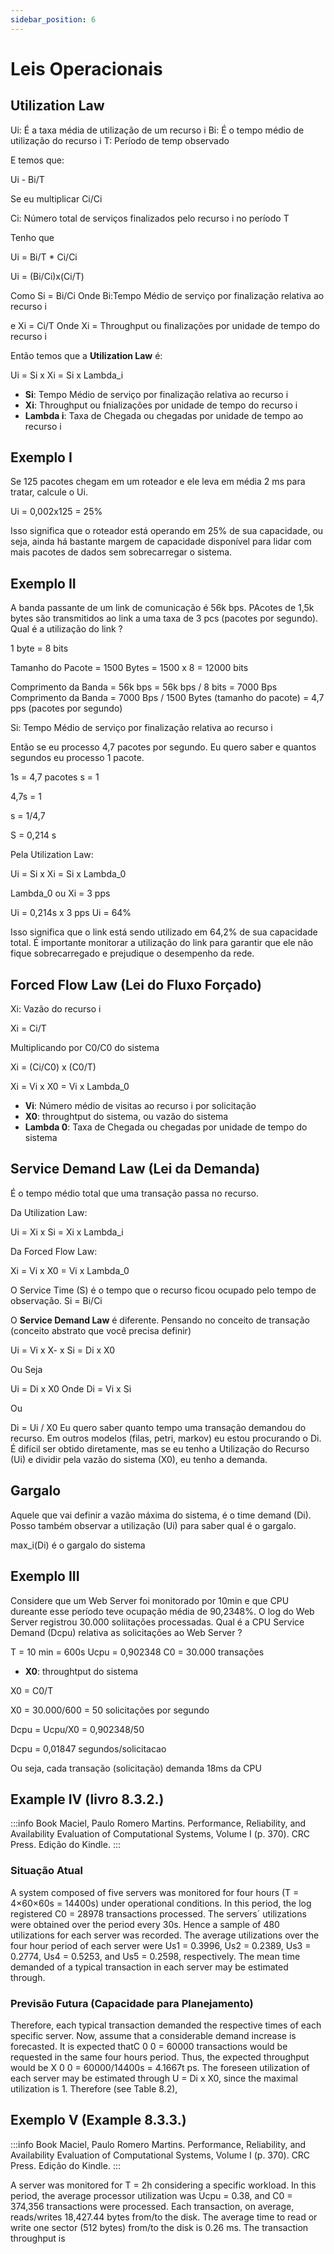 ```yaml
---
sidebar_position: 6
---
```


# Leis Operacionais

## Utilization Law

Ui: É a taxa média de utilização de um recurso i
Bi: É o tempo médio de utilização do recurso i
T: Período de temp observado

E temos que:

Ui - Bi/T

Se eu multiplicar Ci/Ci

Ci: Número total de serviços finalizados pelo recurso i no período T

Tenho que 

Ui = Bi/T * Ci/Ci

Ui = (Bi/Ci)x(Ci/T)

Como Si = Bi/Ci
Onde Bi:Tempo Médio de serviço por finalização relativa ao recurso i

e Xi = Ci/T
Onde Xi = Throughput ou finalizações por unidade de tempo do recurso i 

Então temos que a **Utilization Law** é:

Ui = Si x Xi = Si x Lambda_i
- **Si**: Tempo Médio de serviço por finalização relativa ao recurso i
- **Xi**: Throughput ou fnializações por unidade de tempo do recurso i 
- **Lambda i**: Taxa de Chegada ou chegadas por unidade de tempo ao recurso i 

## Exemplo I

Se 125 pacotes chegam em um roteador e ele leva em média 2 ms para tratar, calcule o Ui.

Ui = 0,002x125 = 25%

Isso significa que o roteador está operando em 25% de sua capacidade, ou seja, ainda há bastante margem de capacidade disponível para lidar com mais pacotes de dados sem sobrecarregar o sistema.

## Exemplo II

A banda passante de um link de comunicação é 56k bps. PAcotes de 1,5k bytes são transmitidos ao link a uma taxa de 3 pcs (pacotes por segundo). Qual é a utilização do link ?

1 byte = 8 bits

Tamanho do Pacote = 1500 Bytes = 1500 x 8 = 12000 bits

Comprimento da Banda = 56k bps = 56k bps / 8 bits = 7000 Bps
Comprimento da Banda = 7000 Bps / 1500 Bytes (tamanho do pacote) = 4,7 pps (pacotes por segundo)

Si: Tempo Médio de serviço por finalização relativa ao recurso i

Então se eu processo 4,7 pacotes por segundo.
Eu quero saber e quantos segundos eu processo 1 pacote.

1s = 4,7 pacotes
s = 1

4,7s = 1

s = 1/4,7

S = 0,214 s

Pela Utilization Law:

Ui = Si x Xi = Si x Lambda_0

Lambda_0 ou Xi = 3 pps

Ui = 0,214s x 3 pps
Ui = 64%

Isso significa que o link está sendo utilizado em 64,2% de sua capacidade total. É importante monitorar a utilização do link para garantir que ele não fique sobrecarregado e prejudique o desempenho da rede. 

## Forced Flow Law (Lei do Fluxo Forçado)

Xi: Vazão do recurso i

Xi = Ci/T

Multiplicando por C0/C0 do sistema

Xi = (Ci/C0) x (C0/T)

Xi = Vi x X0 = Vi x Lambda_0
- **Vi**: Número médio de visitas ao recurso i por solicitação
- **X0**: throughtput do sistema, ou vazão do sistema
- **Lambda 0**: Taxa de Chegada ou chegadas por unidade de tempo do sistema

## Service Demand Law (Lei da Demanda)

É o tempo médio total que uma transação passa no recurso.

Da Utilization Law:

Ui = Xi x Si = Xi x Lambda_i

Da Forced Flow Law:

Xi = Vi x X0 = Vi x  Lambda_0

O Service Time (S) é o tempo que o recurso ficou ocupado pelo tempo de observação. Si = Bi/Ci

O **Service Demand Law** é diferente. 
Pensando no conceito de transação (conceito abstrato que você precisa definir)

Ui = Vi x X- x Si = Di x X0

Ou Seja

Ui = Di x X0
Onde Di = Vi x Si

Ou 

Di = Ui / X0
Eu quero saber quanto tempo uma transação demandou do recurso. 
Em outros modelos (filas, petri, markov) eu estou procurando o Di. 
É difícil ser obtido diretamente, mas se eu tenho a Utilização do Recurso (Ui) e dividir pela vazão do sistema (X0), eu tenho a demanda.

## Gargalo

Aquele que vai definir a vazão máxima do sistema, é o time demand (Di). Posso também observar a utilização (Ui) para saber qual é o gargalo.

max_i(Di) é o gargalo do sistema

## Exemplo III

Considere que um Web Server foi monitorado por 10min e que CPU dureante esse período teve ocupação média de 90,2348%. O log do Web Server registrou 30.000 soliitações processadas. Qual é a CPU Service Demand (Dcpu) relativa as solicitações ao Web Server ?

T = 10 min = 600s
Ucpu = 0,902348
C0 = 30.000 transações

- **X0**: throughtput do sistema

X0 = C0/T

X0 = 30.000/600 = 50 solicitações por segundo

Dcpu = Ucpu/X0 = 0,902348/50

Dcpu = 0,01847 segundos/solicitacao

Ou seja, cada transação (solicitação) demanda 18ms da CPU

## Example IV (livro 8.3.2.)

:::info Book
Maciel, Paulo Romero Martins. Performance, Reliability, and Availability Evaluation of Computational Systems, Volume I (p. 370). CRC Press. Edição do Kindle. 
:::

### Situação Atual

A system composed of five servers was monitored for four hours  (T = 4×60×60s = 14400s) under operational conditions. In this period, the log registered C0 = 28978 transactions processed. The servers´ utilizations were obtained  over the period every 30s. Hence a sample of 480 utilizations for each server was  recorded. The average utilizations over the four hour period of each server were  Us1 = 0.3996, Us2 = 0.2389, Us3 = 0.2774, Us4 = 0.5253, and Us5 = 0.2598, respectively. The mean time demanded of a typical transaction in each server may be estimated through.

### Previsão Futura (Capacidade para Planejamento)

Therefore, each typical transaction demanded the respective times of each specific  server. Now, assume that a considerable demand increase is forecasted. It is expected  thatC 0  0 = 60000 transactions would be requested in the same four hours period. Thus,  the expected throughput would be X 0  0 = 60000/14400s = 4.1667t ps. The foreseen  utilization of each server may be estimated through  U = Di x X0,  since the maximal utilization is 1. Therefore (see Table 8.2), 

## Exemplo V (Example 8.3.3.)

:::info Book
Maciel, Paulo Romero Martins. Performance, Reliability, and Availability Evaluation of Computational Systems, Volume I (p. 370). CRC Press. Edição do Kindle. 
:::

A server was monitored for T = 2h considering a specific workload.  In this period, the average processor utilization was Ucpu = 0.38, and C0 = 374,356  transactions were processed. Each transaction, on average, reads/writes 18,427.44  bytes from/to the disk. The average time to read or write one sector (512 bytes)  from/to the disk is 0.26 ms. The transaction throughput is 